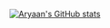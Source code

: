 [![Aryaan's GitHub stats](https://github-readme-stats.vercel.app/api?username=AryaanSheth&show_icons=true&theme=radical)](https://github.com/anuraghazra/github-readme-stats)
